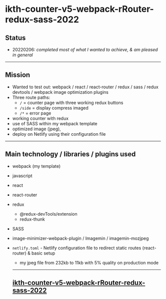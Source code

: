 # ikth-counter-v5-webpack-rRouter-redux-sass-2022

## Status

- 20220206: _completed most of what I wanted to achieve, & am pleased in general_

---

## Mission

- Wanted to test out: webpack / react / react-router / redux / sass / redux devtools / webpack image optimization plugins
- Three route paths:
  - `/` = counter page with three working redux buttons
  - `/side` = display compress imaged
  - `/*` = error page
- working counter with redux
- use of SASS within my webpack template
- optimized image (jpeg),
- deploy on Netlify using their configuration file

---

## Main technology / libraries / plugins used

- webpack (my template)
- javascript
- react
- react-router
- redux
  - @redux-devTools/extension
  - redux-thunk
- SASS
- image-minimizer-webpack-plugin / Imagemin / imagemin-mozjpeg
- `netlify.toml` - Netlify configuration file to redirect static routes (react-router) & basic setup

  - my jpeg file from 232kb to 11kb with 5% quality on production mode

  ***

  ## [ikth-counter-v5-webpack-rRouter-redux-sass-2022](https://github.com/RechadSalma/ikth-counter-v5-webpack-rRouter-redux-sass-2022)
